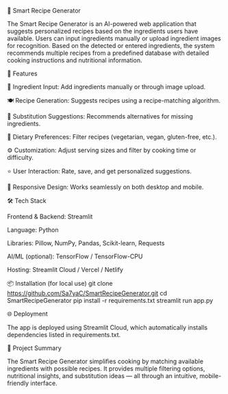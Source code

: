 🧠 Smart Recipe Generator

The Smart Recipe Generator is an AI-powered web application that suggests personalized recipes based on the ingredients users have available. Users can input ingredients manually or upload ingredient images for recognition. Based on the detected or entered ingredients, the system recommends multiple recipes from a predefined database with detailed cooking instructions and nutritional information.

🚀 Features

🥕 Ingredient Input: Add ingredients manually or through image upload.

🍽️ Recipe Generation: Suggests recipes using a recipe-matching algorithm.

🧩 Substitution Suggestions: Recommends alternatives for missing ingredients.

🥦 Dietary Preferences: Filter recipes (vegetarian, vegan, gluten-free, etc.).

⚙️ Customization: Adjust serving sizes and filter by cooking time or difficulty.

⭐ User Interaction: Rate, save, and get personalized suggestions.

📱 Responsive Design: Works seamlessly on both desktop and mobile.

🛠️ Tech Stack

Frontend & Backend: Streamlit

Language: Python

Libraries: Pillow, NumPy, Pandas, Scikit-learn, Requests

AI/ML (optional): TensorFlow / TensorFlow-CPU

Hosting: Streamlit Cloud / Vercel / Netlify

📦 Installation (for local use)
git clone https://github.com/Sa7yaC/SmartRecipeGenerator.git
cd SmartRecipeGenerator
pip install -r requirements.txt
streamlit run app.py

🌐 Deployment

The app is deployed using Streamlit Cloud, which automatically installs dependencies listed in requirements.txt.

📘 Project Summary

The Smart Recipe Generator simplifies cooking by matching available ingredients with possible recipes. It provides multiple filtering options, nutritional insights, and substitution ideas — all through an intuitive, mobile-friendly interface.
